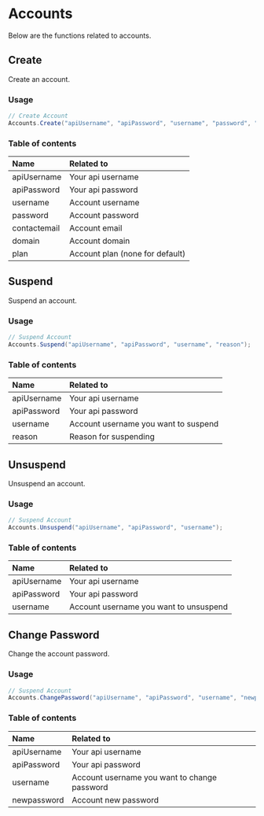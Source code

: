 # Accounts

Below are the functions related to accounts.

## Create

Create an account.

### Usage

```cs
// Create Account
Accounts.Create("apiUsername", "apiPassword", "username", "password", "contactemail", "domain", "plan");
```

### Table of contents

| Name         | Related to                      |
| :----------- | :------------------------------ |
| apiUsername  | Your api username               |
| apiPassword  | Your api password               |
| username     | Account username                |
| password     | Account password                |
| contactemail | Account email                   |
| domain       | Account domain                  |
| plan         | Account plan (none for default) |

## Suspend

Suspend an account.

### Usage

```cs
// Suspend Account
Accounts.Suspend("apiUsername", "apiPassword", "username", "reason");
```

### Table of contents

| Name        | Related to                           |
| :---------- | :----------------------------------- |
| apiUsername | Your api username                    |
| apiPassword | Your api password                    |
| username    | Account username you want to suspend |
| reason      | Reason for suspending                |

## Unsuspend

Unsuspend an account.

### Usage

```cs
// Suspend Account
Accounts.Unsuspend("apiUsername", "apiPassword", "username");
```

### Table of contents

| Name        | Related to                             |
| :---------- | :------------------------------------- |
| apiUsername | Your api username                      |
| apiPassword | Your api password                      |
| username    | Account username you want to unsuspend |

## Change Password

Change the account password.

### Usage

```cs
// Suspend Account
Accounts.ChangePassword("apiUsername", "apiPassword", "username", "newpassword");
```

### Table of contents

| Name        | Related to                                   |
| :---------- | :------------------------------------------- |
| apiUsername | Your api username                            |
| apiPassword | Your api password                            |
| username    | Account username you want to change password |
| newpassword | Account new password                         |
